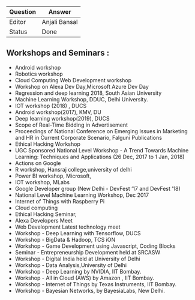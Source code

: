 | Question|Answer|
|-|-|
|Editor|Anjali Bansal|
|Status|Done|

## Workshops and Seminars :

- Android workshop
- Robotics workshop
- Cloud Computing Web Development workshop
- Workshop on  Alexa Dev Day,Microsoft Azure Dev Day
- Regression and deep learning 2018, South Asian University
- Machine Learning Workshop, DDUC, Delhi University.
- IOT workshop (2018) , DUCS
- Android workshop(2017),  KMV, DU
- Deep learning workshop(2019), DUCS
- Scope of Real-Time Bidding in Advertisement
- Proceedings of National Conference on Emerging Issues in Marketing and HR in Current Corporate Scenario, Falguni Publications
- Ethical Hacking Workshop
- UGC Sponsored National Level Workshop  - A Trend Towards Machine Learning: Techniques and Applications (26 Dec, 2017 to 1 Jan, 2018)
- Actions on Google
- R workshop, Hansraj college,university of delhi
- Power BI workshop, Microsoft, 
- IOT workshop, MLabs
- Google Developer group (New Delhi - DevFest ’17 and DevFest ’18)
- National Level Machine Learning Workshop, Dec 2017
- Internet of Things with Raspberry Pi
- Cloud computing
- Ethical Hacking Seminar, 
- Alexa Developers Meet
- Web Development Latest technology meet
- Workshop -  Deep Learning with Tensorflow, DUCS
- Workshop -  BigData & Hadoop, TCS iON
- Workshop - Game Development using Javascript, Coding Blocks
- Seminar -  Entrepreneurship Development held at SRCASW
- Workshop - Digital India held at University of Delhi
- Workshop - Data Analysis,University of Delhi
- Workshop - Deep Learning  by NVIDIA,  IIT Bombay.
- Workshop -  All in Cloud (AWS) by Amazon , IIT Bombay.
- Workshop - Internet of Things  by Texas Instruments,  IIT Bombay.
- Workshop - Bayesian Networks, by BayesiaLabs, New Delhi.
